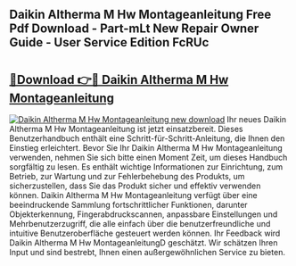 ## Daikin Altherma M Hw Montageanleitung Free Pdf Download - Part-mLt New Repair Owner Guide - User Service Edition FcRUc

# <h2><a href="http://df8catk.blite.top/?on=Daikin+Altherma+M+Hw+Montageanleitung">🔗Download 👉🔴 Daikin Altherma M Hw Montageanleitung</a></h2>

[![Daikin Altherma M Hw Montageanleitung new download](https://i.imgur.com/lujVjoI.png)](http://df8catk.blite.top/?on=Daikin+Altherma+M+Hw+Montageanleitung)
Ihr neues Daikin Altherma M Hw Montageanleitung ist jetzt einsatzbereit. Dieses Benutzerhandbuch enthält eine Schritt-für-Schritt-Anleitung, die Ihnen den Einstieg erleichtert. Bevor Sie Ihr Daikin Altherma M Hw Montageanleitung verwenden, nehmen Sie sich bitte einen Moment Zeit, um dieses Handbuch sorgfältig zu lesen. Es enthält wichtige Informationen zur Einrichtung, zum Betrieb, zur Wartung und zur Fehlerbehebung des Produkts, um sicherzustellen, dass Sie das Produkt sicher und effektiv verwenden können. Daikin Altherma M Hw Montageanleitung verfügt über eine beeindruckende Sammlung fortschrittlicher Funktionen, darunter Objekterkennung, Fingerabdruckscannen, anpassbare Einstellungen und Mehrbenutzerzugriff, die alle einfach über die benutzerfreundliche und intuitive Benutzeroberfläche gesteuert werden können. Ihr Feedback wird Daikin Altherma M Hw MontageanleitungD geschätzt. Wir schätzen Ihren Input und sind bestrebt, Ihnen einen außergewöhnlichen Service zu bieten.
